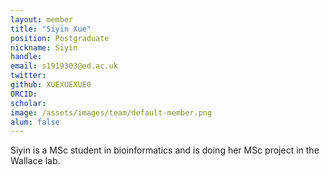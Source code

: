 ```yaml
---
layout: member
title: "Siyin Xue"
position: Postgraduate
nickname: Siyin
handle: 
email: s1919303@ed.ac.uk
twitter:
github: XUEXUEXUE0
ORCID:
scholar:
image: /assets/images/team/default-member.png
alum: false
---
```


Siyin is a MSc student in bioinformatics and is doing her MSc project in the Wallace lab.
